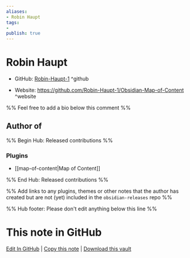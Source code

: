 ```yaml
---
aliases:
- Robin Haupt
tags:
- 
publish: true
---
```


# Robin Haupt

- GitHub: [Robin-Haupt-1](https://github.com/Robin-Haupt-1/) ^github
<!-- - Discord: `@` ^discord-->
- Website: <https://github.com/Robin-Haupt-1/Obsidian-Map-of-Content> ^website
<!-- - [[Publish sites|Publish site]]: <https://> ^publish-->

%% Feel free to add a bio below this comment %%


## Author of

%% Begin Hub: Released contributions %%
### Plugins
- [[map-of-content|Map of Content]]

%% End Hub: Released contributions %%

%% Add links to any plugins, themes or other notes that the author has created but are not (yet) included in the `obsidian-releases` repo %%

<!--
### Unlisted plugins
-->

<!--
### Others
-->

<!--
## Sponsor this author
-->

<!-- - [[GitHub sponsors]]: [Sponsor @Robin-Haupt-1 on GitHub Sponsors](https://github.com/sponsors/Robin-Haupt-1) ^github-sponsor-->
<!-- - [[Buy me a coffee]]: <https://> ^buy-me-a-coffee-->
<!-- - [[PayPal]]: <https://> ^paypal-->
<!-- - [[Patreon]]: <https://> ^patreon-->

<!--
## Follow this author
-->

<!-- - [[YouTube Channels|On YouTube]]: <https://> ^youtube-->
<!-- - Twitter: <https://> ^twitter-->
<!-- - ... -->

%% Hub footer: Please don't edit anything below this line %%

# This note in GitHub

<span class="git-footer">[Edit In GitHub](https://github.dev/obsidian-community/obsidian-hub/blob/main/01%20-%20Community/People/Robin-Haupt-1.md "git-hub-edit-note") | [Copy this note](https://raw.githubusercontent.com/obsidian-community/obsidian-hub/main/01%20-%20Community/People/Robin-Haupt-1.md "git-hub-copy-note") | [Download this vault](https://github.com/obsidian-community/obsidian-hub/archive/refs/heads/main.zip "git-hub-download-vault") </span>
